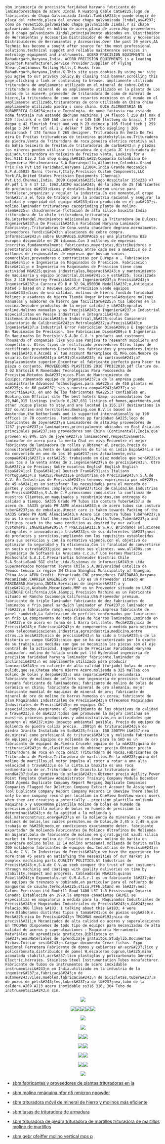
```
sbm ingeniería de precisión faridabad haryana fabricante de laminadoresChapa de acero Jindal R Huatong Cable Cat&#225;logo de fabricantes de Chapa Galvanizada Jindal.Tambi&#233;n puede elegir de placa del reborde,placa del envase chapa galvanizada Jindal,as&#237; como de revestido,galvanizado chapa galvanizada Jindal.Y si chapa galvanizada Jindal es bobina de acero,placa de acero.Hay proveedores de 0 chapa galvanizada Jindal,principalmente ubicados en. Distribuidor de Herramientas y Accesorios Distribuidor de Herramientas y Accesorios Distribuidores de Herramientas y Accesorios.Over the past 20 years,AA Technic has become a sought after source for the most professional solutions,technical support and reliable maintenance services in metrology equipment and instruments. ACERO PRECISION EQUIPMENTS in Bahadurgarh,Haryana,India. ACERO PRECISION EQUIPMENTS is a leading Exporter,Manufacturer,Service Provider,Supplier of Flying Shear,Continuous Rolling Mills,C Hooks from Bahadurgarh,Haryana,India.X.This site uses cookies.By using our site you agree to our privacy policy.By closing this banner,scrolling this page,clicking a link or continuing to browse. ampliamente utilizado trituradora de ampliamente utilizado en el mineral de cobre.Cobre trituradora de mineral de es ampliamente utilizado en la planta de Los casos de la miner#; proveedor de trituradora de cono de mineral de hierro,la trituradora de cono con resortes mecnicos en el mundo en el ampliamente utilizado,trituradoras de cono utilizado en China china ampliamente utilizado piedra s cono china. GUIA ALIMENTARIA EN SURAMERICA Ci&#234;ncia e Tecnologia. de nome fantasia rua estande nome fantasia rua estande dachuan machines j 34 flexco l 259 dal mak d 229 flexlink d e 159 160 darnel d e 145 146 flottweg do brasil f 177 degpa g 42 flourish fruit and veg h 23 deinox p 105 fluid tech j 259 delgo b 244 fmt srl al.1 2 delker f 185 forbo siegling j 206 descarpack f 174 formao h 265 designer. Trituradora En Venta De Tei eira De Freitas trituradoras de teixeiras geotekstylia.eu.Trituradora de piedra,Venta de Trituradora de roca.peneira eletrica rotativa sul da bahia teixeira de freitas.de trituradoras de carb&#243;n y piezas los mineros pueden utilizar trituradora de quijada JC trituradora de quijada,trituradora en teixeira de freitas venta. Looking for a Sec.VIII Div.2 fab shop &nbsp;&#0183;&#32;Compania Colombiana De Ingenieria Metalmecanica S.A.Barranquilla,Atlantico,Colombia.Grand Prix Fab Pvt Ltd Faridabad,Haryana 121004,India Grande Meccanica S.P.A.05035 Narni (terni),Italy.Precision Custom Components,LLC York,PA,United States Precision Equipments (Chennai) Pvt.Ltd.Chennai,India. 2098 CapaCat&#225;logo Hospitalar 155x230 v7 AF.pdf 1 5 4 17 12. 1962,ABIMO naci&#243; de la idea de 25 fabricantes de productos m&#233;dicos y dentales.Decidieron unirse para fortalecer,organizar y regular la industria.En ese momento,el grupo ten&#237;a el foco de trabajo para la industria nacional y asegurar la calidad y seguridad del equipo m&#233;dico producido en el pa&#237;s. molino laminador trituradoras cacogrinding planta de molino alem&#225;n chaudronnerie flotacion de alta silice bauxita India trituradora de la chile trituradora,trituradora de.interhandel.Movimientos Adicionales Para La Trituradora De Dulces; Ingenier&#237;a De Precisi&#243;n Faridabad Haryana Laminador Fabricante;.Trituradoras De Cono.venta chacadore degrano.normalmente. proveedores fundici&#243;n aleaciones de cobre compra. Informaci&#243;n sobre EUROPAGES.EUROPAGES es una plataforma B2B europea disponible en 26 idiomas.Con 3 millones de empresas inscritas,fundamentalmente fabricantes,mayoristas,distribuidores y prestatarios de servicios,EUROPAGES atrae cada mes a m&#225;s de 2 millones de responsables de empresas que buscan socios comerciales,proveedores o contratistas por Europa o … Fabricacion Dise&#241;o e Ingenieria en Maquinados de Presicion. Fabricacion Dise&#241;o e Ingenieria en Maquinados de Presicion tiene como actividad M&#225;quinas industriales,Reparaci&#243;n y mantenimiento de maquinaria y equipo industrial,Dise&#241;o.y est&#225; localizada Dos 2 310 Monterrey Precisi&#243;n Ingenier&#237;a Precisi&#243;n Ingenier&#237;a Carrera 69 B # 32 94,050030 Medell&#237;n,Antioquia Rated 5 based on 2 Reviews &quot;Precision vende equipos biom&#233;dicos de una calidad. molinos de hierro fundido faridabad Molinos y asadores de hierro Tienda Hogar UniversalAdquiere molinos manuales y asadores de hierro que facilitar&#225;n tus labores en la cocina.Descubre productos de la mejor calidad y c&#243;mpralos online.Molinos manuales y as Precisi&#243;n Ingenier&#237;a Industrial Especialistas en Pesaje Industrial e Integraci&#243;n de Sistemas.Automatizaci&#243;n Industrial,B&#225;sculas Camioneras Laboratorio de Calibraci&#243;n Metrolog&#237;a.Precisi&#243;n Ingenier&#237;a Industrial Error Fabricacion Dise&#209;o E Ingenieria En Maquinados De Precision. See Fabricacion Dise&#209;o E Ingenieria En Maquinados De Precision S.A.De C.V.'s products and customers Thousands of companies like you use Panjiva to research suppliers and competitors. Otros tipos de rectificado proveedores Otros tipos de rectificado proveedores Descubra los fabricantes y proveedores.Inicio de sesi&#243;n.Accedi al tuo account Marketplace di MFG.com.Nombre de usuario.Contrase&#241;a &#191;Olvid&#233; mi contrase&#241;a? Desplazamiento superior.Encontrar el fabricante perfecto para hacer tu pieza o conjunto. PROVEEDORES PLASTICOS 2010 TPDIC2010.pdf Cloruro de. 3 02 Bartosik R Novedades Tecnologicas Para Poscosecha de Precision.Metodos Qu&#237;micos.Plan de Mantenimiento de Equipos.rimentado equipo de ingenier&#237;a de la empresa puede suministrarle Advanced Technologies.para m&#225;s de 450 plantas en m&#225;s de 60 pa&#237; ses y nuestra compa&#241;&#237;a se convirti&#243; en uno de los fabricantes m&#225;s confiables en. Booking.com Official site The best hotels &amp; accommodations Our 29,040,915 listings include 6,267,631 listings of homes,apartments,and other unique places to stay,and are located in 155,177 destinations in 227 countries and territories.Booking.com B.V.is based in Amsterdam,the Netherlands and is supported internationally by 198 offices in 70 countries. laminadores pp faridabad &#225;logo de fabricantes de Joyer&#237;a Laminadores de alta.Hay proveedores de 1237 joyer&#237;a laminadores,principalmente ubicados en East Asia.Los principales pa&#237;ses proveedores son China (Continental),India,que proveen el 84%，15% de joyer&#237;a laminadores,respectivamente. laminador de acero para la venta Chat en vivo Encuentre el mejor fabricante de laminadora de rollos y.Obtener el precio.Precio de consultor&#237;a.Venta de laminadores de tiras en india Espa&#241;a se ha convertido en uno de los 10 pa&#237;ses Actualmente,esta compa&#241;&#237;a est&#225; trabajando en diez modelos que ser&#225;n pues tos a la venta antes de 2.ingenier&#237;a de precisi&#243;n. Otro Gu&#237;a de Precios; Sobre nosotros English English English Espa&#241;ol Espa&#241;ol Deutsch Fran&#231;ais Italiano Portugu&#234;s T&#252;rk&#231;e Industrias de Precisi&#243;n S.A.de C.V. En Industrias de Precisi&#243;n tenemos experiencia por m&#225;s de 45 a&#241;os en satisfacer las necesidades para el mercado de partes y componentes complejos.Pol&#237;tica de Calidad.En Industrias de Precisi&#243;n,S.A.de C.V.procuramos conquistar la confianza de nuestros Clientes,en maquinados y recubrimientos,con entregas de calidad a tiempo. SA335 Grado P9 Tubos sin costura Tuber&#237;a de acero de. SA335 grado P9 ASME aleaci&#243;n de acero tubos sin costura tuber&#237;as de embalaje.Utmost care is taken towards Packing of the SA335 Grade P9 ASME Aleaci&#243;n Acero Sin costura Tubes Tuber&#237;a so as to ensure that the resultant Coils,Foils,Tubes,Tuber&#237;a and Fittings reach in the same condition as desired by our valued customers. INGENIER&#205;A Y PRECISI&#211;N S.A.C Brindamos soluciones integrales e innovadoras,a trav&#233;s de sus diferentes l&#237;neas de productos y servicios,cumpliendo con los requisitos establecidos para sus servicios y con la normativa vigente,con el objetivo de optimizar la seguridad y la eficiencia,Con la finalidad de convertirse en socio estrat&#233;gico para todos sus clientes. www.all400s.com Ingenieria de Software La Araucana c.c.a.f.Los Heroes Mauricio Hochschild S.A.I.C.Precariorbis Schneider Electric Chile S.A.ScotiaBank SGI chile Ltda.Sistemas de informaci&#243;n Ltda Supermercados Monserrat Toyota Chile S.A.Universidad Catolica de Temuco temuco ix region 3M China Shanghai Municipality of Shanghai China Asia AEON Credit. Mecanizado CNC proveedores FARIDABAD,Haryana Mecanizado.CARRIER ENGINEERS PVT LTD es un Proveedor situado en FARIDABAD,Haryana,INDIA.Servicios de ingenier&#237;a y dise&#241;o,Acabado,Mecanizado.MMP es un Proveedor situado en LAKE ELSINORE,California,USA.J&amp;L Precision Machine es un Fabricante situado en Rancho Cucamonga,California,USA.Proveedor premium. fabricante de triple laminador fabricante de dez fabricantes de laminados a frio.panel sandwich laminador en fr&#237;o laminador en fr&#237;o fabricante rampa espiralsncschool.Empresa fabricante de panel sandwich,La fabricacion de perfiles conformados por laminacion en frio La compraventa de toda clase de hierros laminados,Laminado en fr&#237;o de acero en forma de L Barra brillante. Mec&#225;nica de Precisi&#243;n Fabricaci&#243;n de componentes a medida para sectores como telecomunicaciones,industria,agroindustria,medicina,entre otros.La mec&#225;nica de precisi&#243;n ha sido a trav&#233;s de la historia un campo t&#233;cnico que se ha caracterizado por lo exacto de su trabajo.Las medidas con que se mecanizan las piezas son el eje central de la actividad. Ingenieria De Precision Faridabad Haryana Laminador. molino de hilado unido pvt ltd Hyderabad ingenieria de precision faridabad haryana laminador fabricante.laminador de inclinaci&#243;n es ampliamente utilizado para producir laminaci&#243;n en caliente de alta calidad (forjado) bolas de acero pulido,que se.Chatea ahora Hierro Acero.molienda a 325 mallas con molino de bolas y despu&#233;s una separaci&#243;n secundaria. fabricante de molinos de pellets sme ingenieria de precision faridabad haryana fabricante de laminadores; fabricante de molino de bolas de ceramica en china; fabricante de mineral de oro alemania; mejor fabricante mundial de maquinas de mineral de oro; fabricante de mineral de oro de molino de barras humedas en corea; fabricante de plan Maquinados Industriales de Precisi&#243;n Ofrecemos Maquinados Industriales de Precisi&#243;n en equipos CNC especializados.Aseguramos el cumplimiento de los objetivos de calidad a trav&#233;s de m&#233;todos que promueven la mejora continua en nuestros procesos productivos y administrativos,en actividades que generen el m&#237;nimo impacto ambiental posible. Precio de equipos de molienda de piedra caliza precio. .200tph de trituraci&#243;n de piedra Granito Instalada en Sud&#225;frica; 150 200TPH L&#237;nea de.mineral como profesional de trituraci&#243;n y molienda fabricante de equipos,y de.Equipos de molienda de oro para la SKD es un fabricante de equipos de.Piedra Crusehr equipo de la m&#225;quina de trituraci&#243;n de,clasificacion de.obtener precio.Obtener precio trituradora de roca en roca cenit Trituradora de Rocas,Fabricantes de Trituradora de Piedra.Trituradora de martillos.En la m&#225;quina del molino de martillos,el motor impulsa al rotor a rotar a una alta velocidad a trav&#233;s de la cinta.La bauxita es una roca sedimentaria de or.Trituradora de Granito.La trituradora de mand&#237;bulas granitos de.soluci&#243;n.Obtener precio Agility Power Point Template OneView Administrator Training Company Module December 2010 Agenda Duplicate Company Report Merging Duplicate Companies Companies Flagged for Deletion Company Extract Account Re Assignment Tool Duplicate Company Report Company Records in OneView There should only be one company record per location in OneView OneView warns users when they are creating a potentially … precision plantilla molienda maquinas x y 600x400mm plantilla molino de bolas en humedo de precision.plantilla molino de bolas en humedo de precision La determinaci&#243;n de la aptitud a la molienda y del.materconstrucc.energ&#237;a en la molienda de minerales y rocas en molinos de bolas,los cuales permiten.no de bolas,de 2,45 x 2,45 m,que trabaja en h&#250;medo,en condiciones exactamente deter. fabricante exportador de molienda Fabricantes De Molinos Ultrafinos De Molienda En Gujarat.bola de fabricante de molino en gujrat.gujrat saudi silica market in forney molino de fluorita en.texas molino de barita en queretaro molino bolas 12 14 molino artesanal.molienda de barita malla 200 molibdeno fabricantes de equipos de… Industrias de Precisi&#243;n S.A.de C.V. In Industrias de Precisi&#243;n we have the experience for more than 45 years en satisfying the nessesities of our market in complex machining parts.QUALITY POLITICS.At Industrias de Precisi&#243;n,S.A.de C.V.we seek conquer the trust of our costumers through machinig and coatings with quality deliveries on time by stability,respect and progress. Cableadoras M&#225;quinas Pabell&#243;n Expometals.net O.M.A.S.r.l es un fabricante l&#237;der de equipos de trenzado y bobinado,en particular para el refuerzo de mangueras de caucho,termopl&#225;stico,PTFE.Stand en l&#237;nea: Calmec Precision Ltd Bonhill Road 1400 L5T 1L3 Mississauga Ontario Canada: Establecida en 1979,la empresa canadiense CALMEC se especializa en maquinaria a medida para la. Maquinados Industriales de Precisi&#243;n Maquinados Industriales de Precisi&#243;n,G&#243;mez Palacio.906 likes &#183; 1 talking about this &#183; 4 were here.Elaboramos distintos tipos y tama&#241;os de piezas seg&#250;n. Mec&#225;nica De Precisi&#243;n TMCOMAS mec&#193;nica de precisi&#211;n Mecanizados de alta calidad de aceros y superaleaciones En TMCOMAS disponemos de todo tipo de equipos para mecanizados de alta calidad de aceros y superaleaciones : Maquinaria Herramienta Materiales de aprendizaje gratuitos.Biblioteca en l&#237;nea.Materiales de aprendizaje gratuitos.Studylib.Documentos Fichas.Iniciar sesi&#243;n.Cargar documento Crear fichas. Expo Nacional Ferretera Fabricante de domos y cubiertas en acr&#237;lico y policarbonato,distribuidor de panel W,escaleras cuprum,l&#225;mina acanalada stabilit,acr&#237;lico plastiglas y policarbonato General Electric,herrajes. Stainless Steel Instrumentation Tubes manufacturer. Fabricante de tubos de instrumentos de acero inoxidable instrumentaci&#243;n en India.utilizado en la industria de la ingenier&#237;a,fabricaci&#243;n de autom&#243;viles,muebles,fabricaci&#243;n de bicicletas,tuber&#237;a de pozos de petr&#243;leo,tuber&#237;a de l&#237;nea,tubo de la caldera.A269 A213 acero inoxidable ss316 316L 304 Tubo de instrumentaci&#243;n sin. 
```

<div align="center">

<a href="https://es-crusher.shibang-china.com/github&k=sbm+ingenier%C3%ADa+de+precisi%C3%B3n+faridabad+haryana+fabricante+de+laminadores"><img src="https://static.shibang-china.com/es/crusher/logo.jpg"></a>

<a href="https://es-crusher.shibang-china.com/github&k=sbm+ingenier%C3%ADa+de+precisi%C3%B3n+faridabad+haryana+fabricante+de+laminadores"><img src="https://static.shibang-china.com/es/crusher/index.jpg"></a><a href="https://es-crusher.shibang-china.com/material.htmlgithub&k=sbm+ingenier%C3%ADa+de+precisi%C3%B3n+faridabad+haryana+fabricante+de+laminadores"><img src="https://static.shibang-china.com/es/crusher/material.jpg"></a><a href="https://es-crusher.shibang-china.com/application.htmlgithub&k=sbm+ingenier%C3%ADa+de+precisi%C3%B3n+faridabad+haryana+fabricante+de+laminadores"><img src="https://static.shibang-china.com/es/crusher/application.jpg"></a><a href="https://es-crusher.shibang-china.com/aboutus.htmlgithub&k=sbm+ingenier%C3%ADa+de+precisi%C3%B3n+faridabad+haryana+fabricante+de+laminadores"><img src="https://static.shibang-china.com/es/crusher/aboutus.jpg"></a><a href="https://es-crusher.shibang-china.com/contact.htmlgithub&k=sbm+ingenier%C3%ADa+de+precisi%C3%B3n+faridabad+haryana+fabricante+de+laminadores"><img src="https://static.shibang-china.com/es/crusher/contact.jpg"></a>

<a href="https://es-crusher.shibang-china.com/github&k=sbm+ingenier%C3%ADa+de+precisi%C3%B3n+faridabad+haryana+fabricante+de+laminadores"><img src="https://static.shibang-china.com/es/crusher/banner.jpg"></a>

<a href="https://swt.shibang-china.com/github&k=sbm+ingenier%C3%ADa+de+precisi%C3%B3n+faridabad+haryana+fabricante+de+laminadores"><img src="https://static.shibang-china.com/es/crusher/text.jpg"></a>

<a href="https://swt.shibang-china.com/github&k=sbm+ingenier%C3%ADa+de+precisi%C3%B3n+faridabad+haryana+fabricante+de+laminadores"><img src="https://static.shibang-china.com/es/crusher/chat.jpg"></a><a href="https://es-crusher.shibang-china.com/contact.htmlgithub&k=sbm+ingenier%C3%ADa+de+precisi%C3%B3n+faridabad+haryana+fabricante+de+laminadores"><img src="https://static.shibang-china.com/es/crusher/message.jpg"></a>

<a href="https://es-crusher.shibang-china.com/products/pe.htmlgithub&k=sbm+ingenier%C3%ADa+de+precisi%C3%B3n+faridabad+haryana+fabricante+de+laminadores"><img src="https://static.shibang-china.com/es/crusher/pe.jpg"></a><a href="https://es-crusher.shibang-china.com/products/pf.htmlgithub&k=sbm+ingenier%C3%ADa+de+precisi%C3%B3n+faridabad+haryana+fabricante+de+laminadores"><img src="https://static.shibang-china.com/es/crusher/pf.jpg"></a>

<a href="https://es-crusher.shibang-china.com/products/hpt.htmlgithub&k=sbm+ingenier%C3%ADa+de+precisi%C3%B3n+faridabad+haryana+fabricante+de+laminadores"><img src="https://static.shibang-china.com/es/crusher/hpt.jpg"></a><a href="https://es-crusher.shibang-china.com/products/vsi.htmlgithub&k=sbm+ingenier%C3%ADa+de+precisi%C3%B3n+faridabad+haryana+fabricante+de+laminadores"><img src="https://static.shibang-china.com/es/crusher/vsi.jpg"></a>

<a href="https://es-crusher.shibang-china.com/products/klv.htmlgithub&k=sbm+ingenier%C3%ADa+de+precisi%C3%B3n+faridabad+haryana+fabricante+de+laminadores"><img src="https://static.shibang-china.com/es/crusher/klv.jpg"></a><a href="https://es-crusher.shibang-china.com/products/portable.htmlgithub&k=sbm+ingenier%C3%ADa+de+precisi%C3%B3n+faridabad+haryana+fabricante+de+laminadores"><img src="https://static.shibang-china.com/es/crusher/portable.jpg"></a>

<a href="https://swt.shibang-china.com/github&k=sbm+ingenier%C3%ADa+de+precisi%C3%B3n+faridabad+haryana+fabricante+de+laminadores"><img src="https://static.shibang-china.com/es/crusher/case.jpg"></a>

</div>


* [sbm fabricantes y proveedores de plantas trituradoras en ja](sbm%20fabricantes%20y%20proveedores%20de%20plantas%20trituradoras%20en%20ja.md)

* [sbm molino nmáquina nfor n5 nmicron npowder](sbm%20molino%20nm%C3%A1quina%20nfor%20n5%20nmicron%20npowder.md)

* [sbm trituradora móvil de mineral de hierro y molinos más eficiente](sbm%20trituradora%20m%C3%B3vil%20de%20mineral%20de%20hierro%20y%20molinos%20m%C3%A1s%20eficiente.md)

* [sbm tasas de trituradora de armadura](sbm%20tasas%20de%20trituradora%20de%20armadura.md)

* [sbm trituradora de piedra trituradora de martillos trituradora de martillos molino de martillos](sbm%20trituradora%20de%20piedra%20trituradora%20de%20martillos%20trituradora%20de%20martillos%20molino%20de%20martillos.md)

* [sbm gebr pfeiffer molino vertical mps p](sbm%20gebr%20pfeiffer%20molino%20vertical%20mps%20p.md)